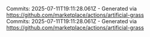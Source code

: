 Commits: 2025-07-11T19:11:28.061Z - Generated via https://github.com/marketplace/actions/artificial-grass
<br>
Commits: 2025-07-11T19:11:28.061Z - Generated via https://github.com/marketplace/actions/artificial-grass
<br>
